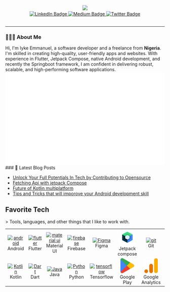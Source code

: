 <div id="header" align="center">
  <img src="https://media.giphy.com/media/M9gbBd9nbDrOTu1Mqx/giphy.gif" width="100"/>
  
<div id="badges">
  <a href="https://www.linkedin.com/in/emmanueldav/">
    <img src="https://img.shields.io/badge/LinkedIn-blue?style=for-the-badge&logo=linkedin&logoColor=white" alt="LinkedIn Badge"/>
  </a>
  <a href="https://emmanueldav.medium.com/">
    <img src="https://img.shields.io/badge/Medium-white?style=for-the-badge&logo=Medium&logoColor=black" alt="Medium Badge"/>
  </a>
  <a href="https://twitter.com/EmmanuelDav_K">
    <img src="https://img.shields.io/badge/Twitter-blue?style=for-the-badge&logo=twitter&logoColor=white" alt="Twitter Badge"/>
  </a>
</div>
  
<img src="https://komarev.com/ghpvc/?username=Emmanueldav&style=flat-square&color=blue" alt=""/>
</div>

  ---
  
<h3> 👨🏻‍💻 About Me </h3>
Hi, I'm Iyke Emmanuel, a software developer and a freelance from <b>Nigeria</b>. I'm skilled in creating high-quality, user-friendly apps and websites. With experience in Flutter, Jetpack Compose, native Android development, and recently the Springboot framework, I am confident in delivering robust, scalable, and high-performing software applications.

<a href="#iyke-title">
  <img src="https://github.com/EmmanuelDav/github-stats-transparent/blob/output/generated/overview.svg" alt="iyke" align="right" />
</a>

<br/> ### 📕 Latest Blog Posts
<!-- BLOG-POST-LIST:START -->
- [Unlock Your Full Potentials In Tech by Contributing to Opensource](https://emmanueldav.medium.com/unlock-your-full-potentials-in-tech-by-contributing-to-open-source-2a663bd4381d)
- [Fetching Api with jetpack Compose](https://medium.com/@emmanueldav/fetching-data-from-api-in-jetpack-compose-5598fa55428d)
- [Future of Kotlin multiplatform](https://medium.com/@emmanueldav/the-future-with-kotlin-multiplatform-6e2eec6abda)
- [Tips and Tricks that will imporove your Android development skill](https://medium.com/@emmanueldav/tips-and-tricks-that-would-improve-your-skills-as-an-android-developer-7e2e81351877)
<!-- BLOG-POST-LIST:END -->
  </p>

<h2 align="left" id="iyke-tech">Favorite Tech</h2>
> Tools, languages, and other things that I like to work with.
<table>
  <tr>
    <td align="center" width="96">
      <a href="#iyke-tech">
        <img src="https://github.com/rahul-jha98/README_icons/blob/main/language_and_tools/square/android/android.svg" width="48" height="48" alt="android" />
      </a>
      <br>Android
    </td>
    <td align="center" width="96">
      <a href="#iyke-tech">
        <img src="https://github.com/EmmanuelDav/README_icons/blob/main/language_and_tools/square/flutter/flutter.svg" width="48" height="48" alt="flutter" />
      </a>
      <br>Flutter
    </td>
    <td align="center" width="96">
      <a href="#iyke-tech">
        <img src="https://github.com/EmmanuelDav/README_icons/blob/main/language_and_tools/square/material-ui/material-ui.svg" width="48" height="48" alt="material ui" />
      </a>
      <br>Material UI
    </td>
    <td align="center" width="96">
      <a href="#iyke-tech">
        <img src="https://github.com/EmmanuelDav/README_icons/blob/main/language_and_tools/square/firebase/firebase.svg" width="48" height="48" alt="firebase" />
      </a>
      <br>Firebase
    </td>
    <td align="center" width="96">
      <a href="#iyke-tech">
        <img src="https://github.com/EmmanuelDav/README_icons/blob/main/language_and_tools/square/figma/figma.svg" width="48" height="48" alt="Figma"  />
      </a>
      <br>Figma
    </td>
    <td align="center" width="96">
      <a href="#iyke-tech">
        <img src="./img/jetpack.png" width="48" height="48" alt="JetPack" />
      </a>
      <br>Jetpack compose
    </td>
    <td align="center" width="96">
      <a href="#iyke-tech" >
        <img src="https://github.com/EmmanuelDav/README_icons/blob/main/language_and_tools/square/git-scm/git-scm.svg" width="48" height="48" alt="git" />
      </a>
      <br>Git
    </td>
    <td align="center" width="96">
      <a href="#iyke-tech">
        <img src="./img/espresso.png" width="48" height="48" alt="espresso" />
      </a>
      <br>Espresso
    </td>
    <td align="center" width="96">
      <a href="#iyke-tech">
        <img src="./img/mockito.png" width="48" height="48" alt="mockito" />
      </a>
      <br>Mockito 
    </td>
  </tr>
  <tr>
    <td align="center" width="96"> 
      <a href="#iyke-tech" >
        <img src="https://github.com/EmmanuelDav/README_icons/blob/main/language_and_tools/square/kotlin/kotlin.svg" width="48" height="48" alt="Kotlin" />
      </a>
      <br>Kotlin
    </td>
    <td align="center" width="96">
      <a href="#iyke-tech" >
        <img src="https://github.com/EmmanuelDav/README_icons/blob/main/language_and_tools/square/dart/dart.svg" width="48" height="48" alt="Dart" />
      </a>
      <br>Dart
    </td>
    <td align="center"  width="96">
      <a href="#iyke-tech">
        <img src="https://github.com/EmmanuelDav/README_icons/blob/main/language_and_tools/square/java/java.svg" width="48" height="48" alt="Java" />
      </a>
      <br>Java
    </td>
    <td align="center"  width="96">
      <a href="#iyke-tech">
        <img src="https://github.com/EmmanuelDav/README_icons/blob/main/language_and_tools/square/python/python.svg" width="48" height="48" alt="Python" />
      </a>
      <br>Python
    </td>
    <td align="center" width="96">
      <a href="#iyke-tech">
        <img src="https://github.com/EmmanuelDav/README_icons/blob/main/language_and_tools/square/tensorflow/tensorflow.svg" width="48" height="48" alt="tensorflow" />
      </a>
      <br>Tensorflow
    </td>
    <td align="center"  width="96">
      <a href="#iyke-tech">
        <img src="./img/playstore.png" width="48" height="48" alt="Google Play" />
      </a>
      <br>Google Play
    </td>
    <td align="center" width="96">
      <a href="#iyke-tech" >
        <img src="img/googleana.png" width="48" height="48" alt="google analytics" />
      </a>
      <br>Google Analytics
    </td>
    <td align="center" width="96">
      <a href="#iyke-tech" >
        <img src="./img/jira.png" width="48" height="48" alt="Jira" />
      </a>
      <br>Jira
    </td>
    <td align="center" width="96">
      <a href="#iyke-tech" >
        <img src="./img/appstore.png" width="48" height="48" alt="Appstore" />
      </a>
      <br>App store
    </td>
  </tr>
</table>
